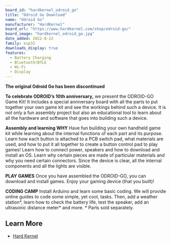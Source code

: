 ```yaml
---
board_id: "hardkernel_odroid_go"
title: "Odroid Go Download"
name: "Odroid Go"
manufacturer: "HardKernel"
board_url: "https://www.hardkernel.com/shop/odroid-go/"
board_image: "hardkernel_odroid_go.jpg"
date_added: 2022-8-22
family: esp32
downloads_display: true
features:
  - Battery Charging
  - Bluetooth/BTLE
  - Wi-Fi
  - Display
---
```


**The original Odroid Go has been discontinued**

**To celebrate ODROID’s 10th anniversary,** we present the ODROID-GO Game Kit! It includes a special anniversary board with all the parts to put together your own game kit and see the workings behind such a device. It is not only a fun assembly project but also an educational tool to learn about all the hardware and software that goes into building such a device.

**Assembly and learning WHY**
Have fun building your own handheld game kit while learning about the internal functions of each part and its purpose. Learn how each button is attached to a PCB switch pad, what materials are used, and how to put it all together to create a button control pad to play games! Learn how to connect power, speakers and how to download and install an OS. Learn why certain pieces are made of particular materials and why you need certain connectors. Since the device is clear, all the internal components and all the lights are visible.

**PLAY GAMES**
Once you have assembled the ODROID-GO, you can download and install games. Enjoy your gaming device (that you built)!

**CODING CAMP**
Install Arduino and learn some basic coding. We will provide online guides to code some simple, yet cool, tasks. Then, add a weather station*, learn how to check the battery life, test the speaker, add an ultrasonic distance meter* and more.
\* Parts sold separately.

## Learn More

* [Hard Kernel](https://www.hardkernel.com/shop/odroid-go/)
